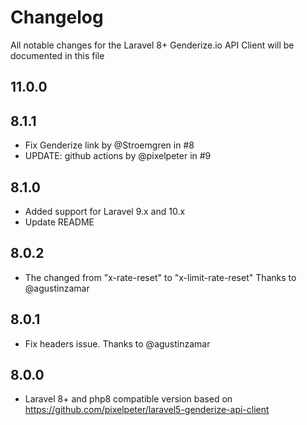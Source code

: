 # Changelog

All notable changes for the Laravel 8+ Genderize.io API Client will be documented in this file
## 11.0.0


## 8.1.1
- Fix Genderize link by @Stroemgren in #8
- UPDATE: github actions by @pixelpeter in #9

## 8.1.0
- Added support for Laravel 9.x and 10.x
- Update README

## 8.0.2
- The changed from "x-rate-reset" to "x-limit-rate-reset"
  Thanks to @agustinzamar

## 8.0.1
- Fix headers issue. Thanks to @agustinzamar

## 8.0.0
- Laravel 8+ and php8 compatible version based on https://github.com/pixelpeter/laravel5-genderize-api-client
